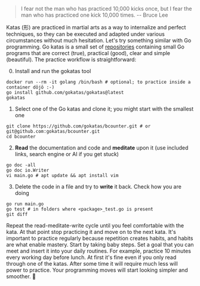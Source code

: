> I fear not the man who has practiced 10,000 kicks once, but I fear the man who has practiced one kick 10,000 times. -- Bruce Lee

Katas (形) are practiced in martial arts as a way to internalize and perfect techniques, so they can be executed and adapted under various circumstances without much hesitation. Let's try something similar with Go programming. Go katas is a small set of [repositories](https://github.com/orgs/gokatas/repositories) containing small Go programs that are correct (true), practical (good), clear and simple (beautiful). The practice workflow is straightforward:

0. Install and run the gokatas tool

```
docker run --rm -it golang /bin/bash # optional; to practice inside a container dōjō :-)
go install github.com/gokatas/gokatas@latest
gokatas
```

1. Select one of the Go katas and clone it; you might start with the smallest one

```
git clone https://github.com/gokatas/bcounter.git # or git@github.com:gokatas/bcounter.git
cd bcounter
```

2. **Read** the documentation and code and **meditate** upon it (use included links, search engine or AI if you get stuck)

```
go doc -all
go doc io.Writer
vi main.go # apt update && apt install vim
```

3. Delete the code in a file and try to **write** it back. Check how you are doing

```
go run main.go
go test # in folders where <package>_test.go is present
git diff
```

Repeat the read-meditate-write cycle until you feel comfortable with the kata. At that point stop practicing it and move on to the next kata. It's important to practice regularly because repetition creates habits, and habits are what enable mastery. Start by taking baby steps. Set a goal that you can meet and insert it into your daily routines. For example, practice 10 minutes every working day before lunch. At first it's fine even if you only read through one of the katas. After some time it will require much less will power to practice. Your programming moves will start looking simpler and smoother. 🥋
